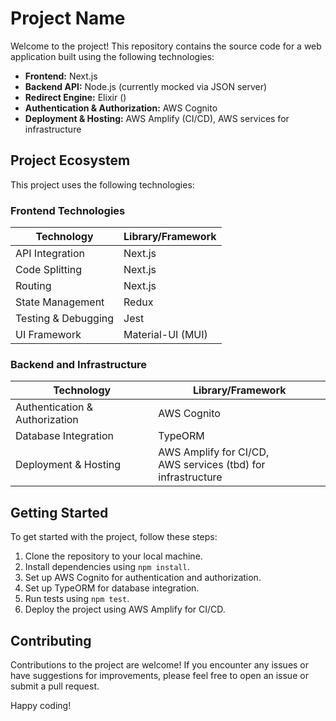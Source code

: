 # Project Name

Welcome to the project! This repository contains the source code for a web application built using the following technologies:

- **Frontend:** Next.js
- **Backend API:** Node.js (currently mocked via JSON server)
- **Redirect Engine:** Elixir ()
- **Authentication & Authorization:** AWS Cognito
- **Deployment & Hosting:** AWS Amplify (CI/CD), AWS services for infrastructure

## Project Ecosystem

This project uses the following technologies:

### Frontend Technologies

| Technology          | Library/Framework |
| ------------------- | ----------------- |
| API Integration     | Next.js           |
| Code Splitting      | Next.js           |
| Routing             | Next.js           |
| State Management    | Redux             |
| Testing & Debugging | Jest              |
| UI Framework        | Material-UI (MUI) |

### Backend and Infrastructure

| Technology                     | Library/Framework                                               |
| ------------------------------ | --------------------------------------------------------------- |
| Authentication & Authorization | AWS Cognito                                                     |
| Database Integration           | TypeORM                                                         |
| Deployment & Hosting           | AWS Amplify for CI/CD,<br>AWS services (tbd) for infrastructure |

## Getting Started

To get started with the project, follow these steps:

1. Clone the repository to your local machine.
2. Install dependencies using `npm install`.
3. Set up AWS Cognito for authentication and authorization.
4. Set up TypeORM for database integration.
5. Run tests using `npm test`.
6. Deploy the project using AWS Amplify for CI/CD.

## Contributing

Contributions to the project are welcome! If you encounter any issues or have suggestions for improvements, please feel free to open an issue or submit a pull request.

Happy coding!
